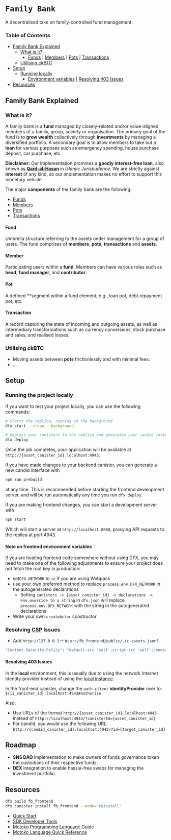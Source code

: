 # `Family Bank`

A decentralised take on family-controlled fund management.

### Table of Contents

* [Family Bank Explained](#family-bank-explained)
  * [What is it?](#what-is-it?)
    * [Funds](#fund) | [Members](#member) | [Pots](#pot) | [Transactions](#transaction)
  * [Utilising ckBTC](#utilising-ckbtc)
* [Setup](#setup)
  * [Running locally](#running-the-project-locally)
    * [Environment variables](#note-on-frontend-environment-variables) | [Resolving 403 Issues](#resolving-403-Issues)
* [Resources](#resources)

## Family Bank Explained
### What is it?

A family bank is a **fund** managed by closely-related and/or value-aligned members of a family, group, society or organisation.
The primary goal of the fund is to **grow wealth** collectively through **investments** by managing a diversified portfolio.
A secondary goal is to allow members to take out a **loan** for various purposes such as emergency spending, house purchase deposit, car purchase, etc. 

**Disclaimer:** Our implementation promotes a **goodly interest-free loan**, also known as [**Qard-al-Hasan**](https://en.wikipedia.org/wiki/Qard_al-Hasan) in *Islamic Jurispudence*. We are strictly against **interest** of any kind, so our implementation makes no effort to support this monetary vehicle.

The major **components** of the family bank are the following:

* [Funds](#fund)
* [Members](#member)
* [Pots](#pot)
* [Transactions](#transaction)

#### Fund

Umbrella structure referring to the assets under management for a group of users. The fund comprises of **members**, **pots**, **transactions** and **assets**.

#### Member

Participating users within a **fund**. Members can have various roles such as **head**, **fund manager**, and **contributor**.

#### Pot

A defined **segment within a fund element, e.g., loan pot, debt repayment pot, etc.

#### Transaction

A record capturing the state of incoming and outgoing assets, as well as intermediary transformations such as currency conversions, stock purchase and sales, and realised losses.

### Utilising ckBTC

* Moving assets between **pots** frictionlessly and with minimal fees.
* ...

## Setup
### Running the project locally

If you want to test your project locally, you can use the following commands:

```bash
# Starts the replica, running in the background
dfx start --clean --background

# Deploys your canisters to the replica and generates your candid interface
dfx deploy
```

Once the job completes, your application will be available at `http://{asset_canister_id}.localhost:4943`.

If you have made changes to your backend canister, you can generate a new candid interface with

```bash
npm run prebuild
```

at any time. This is recommended before starting the frontend development server, and will be run automatically any time you run `dfx deploy`.

If you are making frontend changes, you can start a development server with

```bash
npm start
```

Which will start a server at `http://localhost:8080`, proxying API requests to the replica at port 4943.

#### Note on frontend environment variables

If you are hosting frontend code somewhere without using DFX, you may need to make one of the following adjustments to ensure your project does not fetch the root key in production:

- set`DFX_NETWORK` to `ic` if you are using Webpack
- use your own preferred method to replace `process.env.DFX_NETWORK` in the autogenerated declarations
  - Setting `canisters -> {asset_canister_id} -> declarations -> env_override to a string` in `dfx.json` will replace `process.env.DFX_NETWORK` with the string in the autogenerated declarations
- Write your own `createActor` constructor

### Resolving [CSP](https://developer.mozilla.org/en-US/docs/Web/HTTP/CSP) Issues

* Add `http://127.0.0.1:*` in `src/fb_frontend/public/.ic-assets.json5`

```bash
"Content-Security-Policy": "default-src 'self';script-src 'self';connect-src 'self' http://127.0.0.1:* http://localhost:* https://icp0.io https://*.icp0.io https://icp-api.io;img-src 'self' data:;style-src * 'unsafe-inline';style-src-elem * 'unsafe-inline';font-src *;object-src 'none';base-uri 'self';frame-ancestors 'none';form-action 'self';upgrade-insecure-requests;"
```

#### Resolving 403 Issues

In the **local** environment, this is usually due to using the network Internet Identity provider instead of using the [local instance](https://internetcomputer.org/docs/current/tutorials/developer-journey/level-3/3.5-identities-and-auth#importing-the-auth-client-package).

In the front-end canister, change the `auth-client` **identityProvider** over to: `${ii_canister_id}.localhost:4943#authorize`

Also:

* Use URLs of the format `http://{asset_canister_id}.localhost:4943` instead of `http://localhost:4943/?canisterId={asset_canister_id}`
* For candid, you would use the following URL: `http://{candid_canister_id}.localhost:4943/?id={target_canister_id}`

## Roadmap

* **SNS DAO** implementation to make owners of funds governance token the custodians of their respective funds.
* **DEX** integration to enable hassle-free swaps for managing the investment portfolio.

## Resources

```bash
dfx build fb_frontend
dfx canister install fb_frontend --mode='reinstall'
```

- [Quick Start](https://internetcomputer.org/docs/current/developer-docs/setup/deploy-locally)
- [SDK Developer Tools](https://internetcomputer.org/docs/current/developer-docs/setup/install)
- [Motoko Programming Language Guide](https://internetcomputer.org/docs/current/motoko/main/motoko)
- [Motoko Language Quick Reference](https://internetcomputer.org/docs/current/motoko/main/language-manual)